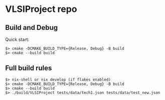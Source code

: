 # VLSIProject repo

## Build and Debug
Quick start:
```
$> cmake -DCMAKE_BUILD_TYPE={Release, Debug} -B build
$> cmake --build build
```
## Full build rules
```
$> nix-shell or nix develop (if flakes enabled)
$> cmake -DCMAKE_BUILD_TYPE={Release, Debug} -B build
$> cmake --build build
$> ./build/VLSIProject tests/data/tech1.json tests/data/test_new.json
```

